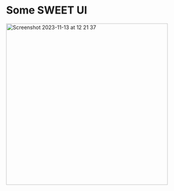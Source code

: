 # Some SWEET UI
<img width="438" alt="Screenshot 2023-11-13 at 12 21 37" src="https://github.com/chirtu/e-comerce-ui/assets/77027012/c767616e-d2fc-4897-a1ff-ca4b5a24d5db">
